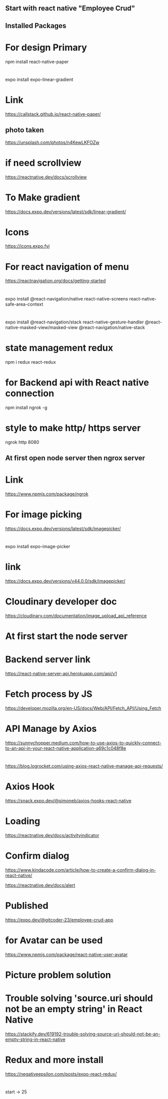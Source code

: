 ## Start with react native "Employee Crud"

## Installed Packages

# For design Primary

npm install react-native-paper

#

expo install expo-linear-gradient

# Link

https://callstack.github.io/react-native-paper/

## photo taken

https://unsplash.com/photos/n4KewLKFOZw

# if need scrollview

https://reactnative.dev/docs/scrollview

# To Make gradient

https://docs.expo.dev/versions/latest/sdk/linear-gradient/

# Icons

https://icons.expo.fyi

# For react navigation of menu

https://reactnavigation.org/docs/getting-started

#

expo install
@react-navigation/native
react-native-screens
react-native-safe-area-context

#

expo install
@react-navigation/stack
react-native-gesture-handler
@react-native-masked-view/masked-view
@react-navigation/native-stack

# state management redux

npm i redux react-redux

# for Backend api with React native connection

npm install ngrok -g

# style to make http/ https server

ngrok http 8080

## At first open node server then ngrox server

# Link

https://www.npmjs.com/package/ngrok

# For image picking

https://docs.expo.dev/versions/latest/sdk/imagepicker/

#

expo install expo-image-picker

# link

https://docs.expo.dev/versions/v44.0.0/sdk/imagepicker/

# Cloudinary developer doc

https://cloudinary.com/documentation/image_upload_api_reference

# At first start the node server

# Backend server link

https://react-native-server-api.herokuapp.com/api/v1

# Fetch process by JS

https://developer.mozilla.org/en-US/docs/Web/API/Fetch_API/Using_Fetch

# API Manage by Axios

https://sunnychopper.medium.com/how-to-use-axios-to-quickly-connect-to-an-api-in-your-react-native-application-a69c1c048f8e

#

https://blog.logrocket.com/using-axios-react-native-manage-api-requests/

# Axios Hook

https://snack.expo.dev/@simoneb/axios-hooks-react-native

# Loading

https://reactnative.dev/docs/activityindicator

# Confirm dialog

https://www.kindacode.com/article/how-to-create-a-confirm-dialog-in-react-native/

https://reactnative.dev/docs/alert

# Published

https://expo.dev/@gitcoder-23/employee-crud-app

# for Avatar can be used

https://www.npmjs.com/package/react-native-user-avatar

# Picture problem solution

# Trouble solving 'source.uri should not be an empty string' in React Native

https://stackify.dev/619192-trouble-solving-source-uri-should-not-be-an-empty-string-in-react-native

# Redux and more install

https://negativeepsilon.com/posts/expo-react-redux/

#

start -> 25
